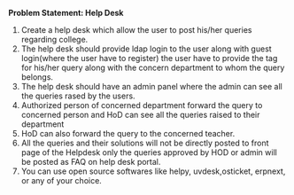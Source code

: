 **Problem Statement: Help Desk**
1. Create a help desk which allow the user to post his/her queries regarding college.
2. The help desk should provide ldap login to the user along with guest login(where the user have to register) the user have to provide the tag for his/her query along with the concern department to whom the query belongs.
3. The help desk should have an admin panel where the admin can see all the queries rased by the users.
4. Authorized person of concerned department forward the query to concerned person and HoD can see all the queries raised to their department
5. HoD can also forward the query to the concerned teacher.
6. All the queries and their solutions will not be directly posted to front page of the Helpdesk only the queries approved by HOD or admin will be posted as FAQ on help desk portal.
7. You can use open source softwares like helpy, uvdesk,osticket, erpnext, or any of your choice.
